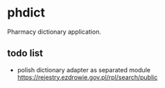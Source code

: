 # phdict

Pharmacy dictionary application.

## todo list
- polish dictionary adapter as separated module https://rejestry.ezdrowie.gov.pl/rpl/search/public